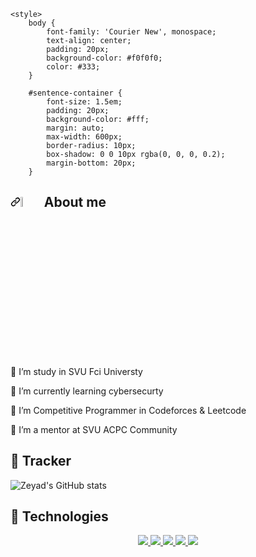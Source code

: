 
    <style>
        body {
            font-family: 'Courier New', monospace;
            text-align: center;
            padding: 20px;
            background-color: #f0f0f0;
            color: #333;
        }

        #sentence-container {
            font-size: 1.5em;
            padding: 20px;
            background-color: #fff;
            margin: auto;
            max-width: 600px;
            border-radius: 10px;
            box-shadow: 0 0 10px rgba(0, 0, 0, 0.2);
            margin-bottom: 20px;
        }
<script>
    // Array of sentences to display
    const sentences = [
        { text: "Hi 👋, I'm Zeyad Abosehly", style: "bold-blue:color: #007BFF;" },
        { text: "An IT student at SVU 3rd year", style: "bold-blue:color: #007BFF;"},
        { text: "I'am a problem solver", style: "bold-blue:color: #007BFF;"},
        { text: "Now, I'm interested in CTF",  style: "bold-blue:color: #007BFF;"}
        // Add more sentences as needed
    ];

    // Function to display sentences character by character
    function displaySentence(index, charIndex) {
        const sentenceElement = document.getElementById('sentence');
        const currentSentence = sentences[index];

        if (charIndex <= currentSentence.text.length) {
            sentenceElement.textContent = currentSentence.text.slice(0, charIndex);
            setTimeout(() => displaySentence(index, charIndex + 1), 100); // Change 100 to the desired delay in milliseconds
        } else {
            setTimeout(() => {
                sentenceElement.textContent = "Loading...";
                displaySentence((index + 1) % sentences.length, 0);
            }, 1000); // Change 1000 to the desired delay between sentences in milliseconds
        }

        sentenceElement.className = currentSentence.style;
    }

    // Start displaying sentences
    displaySentence(0, 0);
</script>


<h2 dir="auto"><a id="user-content--about-me" class="anchor" aria-hidden="true" tabindex="-1" href="#-about-me"><svg class="octicon octicon-link" viewBox="0 0 16 16" version="1.1" width="16" height="16" aria-hidden="true"><path d="m7.775 3.275 1.25-1.25a3.5 3.5 0 1 1 4.95 4.95l-2.5 2.5a3.5 3.5 0 0 1-4.95 0 .751.751 0 0 1 .018-1.042.751.751 0 0 1 1.042-.018 1.998 1.998 0 0 0 2.83 0l2.5-2.5a2.002 2.002 0 0 0-2.83-2.83l-1.25 1.25a.751.751 0 0 1-1.042-.018.751.751 0 0 1-.018-1.042Zm-4.69 9.64a1.998 1.998 0 0 0 2.83 0l1.25-1.25a.751.751 0 0 1 1.042.018.751.751 0 0 1 .018 1.042l-1.25 1.25a3.5 3.5 0 1 1-4.95-4.95l2.5-2.5a3.5 3.5 0 0 1 4.95 0 .751.751 0 0 1-.018 1.042.751.751 0 0 1-1.042.018 1.998 1.998 0 0 0-2.83 0l-2.5 2.5a1.998 1.998 0 0 0 0 2.83Z"></path></svg></a><a target="_blank" rel="noopener noreferrer nofollow" href="https://camo.githubusercontent.com/140204239cd0dda1fd4200544361abdcb4c11a71d02d3d5322894e15a16c7338/68747470733a2f2f692e70696e696d672e636f6d2f6f726967696e616c732f33662f37652f34652f33663765346566663763393665396665346238623462316666336637626462352e676966"><img src="https://camo.githubusercontent.com/140204239cd0dda1fd4200544361abdcb4c11a71d02d3d5322894e15a16c7338/68747470733a2f2f692e70696e696d672e636f6d2f6f726967696e616c732f33662f37652f34652f33663765346566663763393665396665346238623462316666336637626462352e676966" width="6.5%" data-animated-image="" data-canonical-src="https://i.pinimg.com/originals/3f/7e/4e/3f7e4eff7c96e9fe4b8b4b1ff3f7bdb5.gif" style="max-width: 100%;"></a> About me</h2>

🔭 I’m study in SVU Fci Universty

🌱 I’m currently learning cybersecurty 

🤝 I’m Competitive Programmer in Codeforces & Leetcode

👯 I’m a mentor at SVU ACPC Community

## 🚀 Tracker
![Zeyad's GitHub stats](https://github-readme-stats.vercel.app/api?username=Zeyad-Z0ZZ&show_icons=true&theme=transparent)

## 🚀 Technologies

<p align="center">
  <a href="https://cplusplus.com/">
    <img src="https://skillicons.dev/icons?i=cpp" />
  </a>
  <a href="">
    <img src="https://skillicons.dev/icons?i=css" />
  </a>
  <a href="">
    <img src="https://skillicons.dev/icons?i=html" />
  </a>
  <a href="">
    <img src="https://skillicons.dev/icons?i=js" />
  </a>
  <a href="">
    <img src="https://skillicons.dev/icons?i=c" />
  </a>

</p>

</body>

